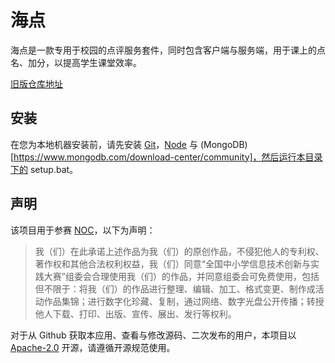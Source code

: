 # 海点

海点是一款专用于校园的点评服务套件，同时包含客户端与服务端，用于课上的点名、加分，以提高学生课堂效率。

[旧版仓库地址](https://github.com/langyo/random_picker)

## 安装

在您为本地机器安装前，请先安装 [Git](https://git-scm.com/downloads)，[Node](https://nodejs.org/en/) 与 (MongoDB)[https://www.mongodb.com/download-center/community]，然后运行本目录下的 setup.bat。

## 声明

该项目用于参赛 [NOC](http://s.noc.net.cn/)，以下为声明：

> 我（们）在此承诺上述作品为我（们）的原创作品，不侵犯他人的专利权、著作权和其他合法权利权益，我（们）同意“全国中小学信息技术创新与实践大赛”组委会合理使用我（们）的作品，并同意组委会可免费使用，包括但不限于：将我（们）的作品进行整理、编辑、加工、格式变更、制作成活动作品集锦；进行数字化珍藏、复制，通过网络、数字光盘公开传播；转授他人下载、打印、出版、宣传、展出、发行等权利。

对于从 Github 获取本应用、查看与修改源码、二次发布的用户，本项目以 [Apache-2.0](https://www.apache.org/licenses/LICENSE-2.0.html) 开源，请遵循开源规范使用。